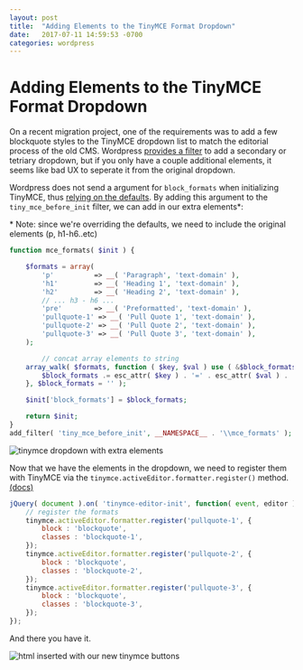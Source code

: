 ```yaml
---
layout: post
title:  "Adding Elements to the TinyMCE Format Dropdown"
date:   2017-07-11 14:59:53 -0700
categories: wordpress
---
```

# Adding Elements to the TinyMCE Format Dropdown

On a recent migration project, one of the requirements was to add a few blockquote styles to the TinyMCE dropdown list to match the editorial process of the old CMS. Wordpress [provides a filter](https://codex.wordpress.org/TinyMCE_Custom_Styles) to add a secondary or tetriary dropdown, but if you only have a couple additional elements, it seems like bad UX to seperate it from the original dropdown.

Wordpress does not send a argument for `block_formats` when initializing TinyMCE, thus [relying on the defaults](https://www.tinymce.com/docs/configure/content-formatting/#block_formats). By adding this argument to the `tiny_mce_before_init` filter, we can add in our extra elements*:

\* Note: since we're overriding the defaults, we need to include the original elements (p, h1-h6..etc)

```php
function mce_formats( $init ) {

	$formats = array(
		'p'          => __( 'Paragraph', 'text-domain' ),
		'h1'         => __( 'Heading 1', 'text-domain' ),
		'h2'         => __( 'Heading 2', 'text-domain' ),
		// ... h3 - h6 ...
		'pre'        => __( 'Preformatted', 'text-domain' ),
		'pullquote-1' => __( 'Pull Quote 1', 'text-domain' ),
		'pullquote-2' => __( 'Pull Quote 2', 'text-domain' ),
		'pullquote-3' => __( 'Pull Quote 3', 'text-domain' ),
	);

		// concat array elements to string
	array_walk( $formats, function ( $key, $val ) use ( &$block_formats ) {
		$block_formats .= esc_attr( $key ) . '=' . esc_attr( $val ) . ';';
	}, $block_formats = '' );

	$init['block_formats'] = $block_formats;

	return $init;
}
add_filter( 'tiny_mce_before_init', __NAMESPACE__ . '\\mce_formats' );
```

![tinymce dropdown with extra elements](http://i.imgur.com/82N36mH.png)

Now that we have the elements in the dropdown, we need to register them with TinyMCE via the `tinymce.activeEditor.formatter.register()` method. [(docs)](https://www.tinymce.com/docs/configure/content-formatting/)

```javascript
jQuery( document ).on( 'tinymce-editor-init', function( event, editor ) {
    // register the formats
    tinymce.activeEditor.formatter.register('pullquote-1', {
        block : 'blockquote',
        classes : 'blockquote-1',
    });
    tinymce.activeEditor.formatter.register('pullquote-2', {
        block : 'blockquote',
        classes : 'blockquote-2',
    });
    tinymce.activeEditor.formatter.register('pullquote-3', {
        block : 'blockquote',
        classes : 'blockquote-3',
    });
});
```

And there you have it.

![html inserted with our new tinymce buttons](http://i.imgur.com/JqiUab2.png)



